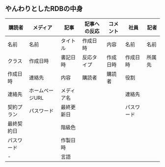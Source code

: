 やんわりとしたRDBの中身
---
購読者|メディア|記事|記事への反応|コメント|社員|記者
---|---|---|---|---|---|---
名前|名前|タイトル|作成日時|内容|名前|名前
クラス|作成日時|書記日時|反応タイプ|作成日時|作成日時|所属先
作成日時|連絡先|内容|購読者|購読者|役割|
連絡先|ホームページURL|メディア名|||連絡先|
契約プラン|パスワード|最終更新日|||パスワード|
最終契約日||階級色|||
パスワード||作製日時|||
-||言語|||